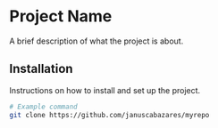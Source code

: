 # Project Name

A brief description of what the project is about.

## Installation

Instructions on how to install and set up the project.

```bash
# Example command
git clone https://github.com/januscabazares/myrepo
